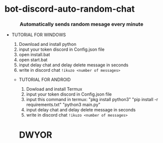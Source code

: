 # bot-discord-auto-random-chat
<h3 align="center">Automatically sends random mesage every minute</h3>

- TUTORIAL FOR WINDOWS
  1. Download and install python
  2. input your token discord in Config.json file
  3. open install.bat
  4. open start.bat
  5. input delay chat and delay delete message in seconds
  6. write in discord chat `!ikuzo <number of messages>`
  
  - TUTORIAL FOR ANDROID
    1. Dowload and install Termux
    2. input your token discord in Config.json file
    3. input this command in termux:
      "pkg install python3"
      "pip install -r requirements.txt"
      "python3 main.py"
    4. input delay chat and delay delete message in seconds
    5. write in discord chat `!ikuzo <number of messages>`
    
    # DWYOR
